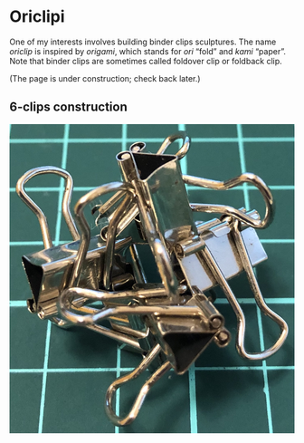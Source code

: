 
# Oriclipi

One of my interests involves building binder clips sculptures.
The name *oriclip* is inspired by *origami*,
which stands for *ori* “fold” and *kami* “paper”.
Note that binder clips are sometimes called foldover clip or foldback clip.

(The page is under construction; check back later.)

## 6-clips construction

![6 binder clips form a cycle](6cycle.jpg)
